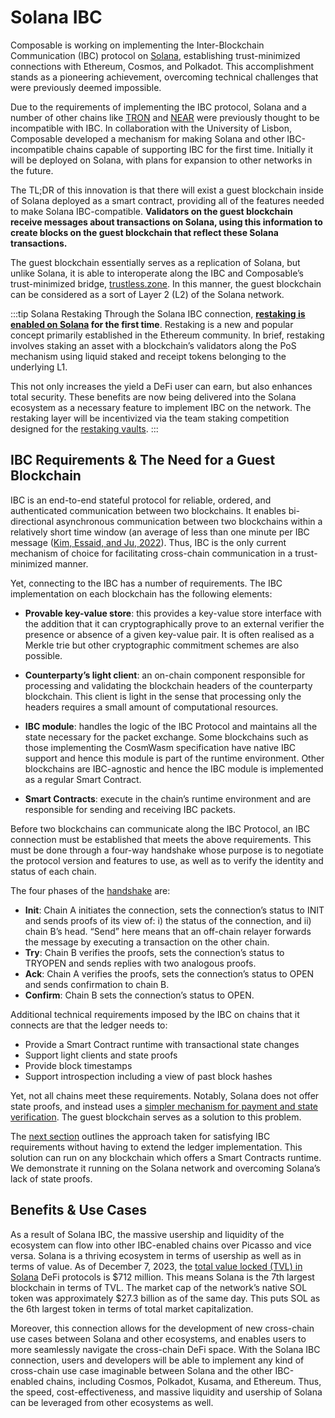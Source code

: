 # Solana IBC

Composable is working on implementing the Inter-Blockchain Communication (IBC) protocol on [Solana](https://solana.com/), establishing trust-minimized connections with Ethereum, Cosmos, and Polkadot. This accomplishment stands as a pioneering achievement, overcoming technical challenges that were previously deemed impossible.

Due to the requirements of implementing the IBC protocol, Solana and a number of other chains like [TRON](https://tron.network/) and [NEAR](https://near.org/) were previously thought to be incompatible with IBC. In collaboration with the University of Lisbon, Composable developed a mechanism for making Solana and other IBC-incompatible chains capable of supporting IBC for the first time. Initially it will be deployed on Solana, with plans for expansion to other networks in the future.

The TL;DR of this innovation is that there will exist a guest blockchain inside of Solana deployed as a smart contract, providing all of the features needed to make Solana IBC-compatible. **Validators on the guest blockchain receive messages about transactions on Solana, using this information to create blocks on the guest blockchain that reflect these Solana transactions.** 

The guest blockchain essentially serves as a replication of Solana, but unlike Solana, it is able to interoperate along the IBC and Composable’s trust-minimized bridge, [trustless.zone](https://app.trustless.zone/). In this manner, the guest blockchain can be considered as a sort of Layer 2 (L2) of the Solana network.

:::tip Solana Restaking
Through the Solana IBC connection, **[restaking is enabled on Solana](../solana-restaking.md) for the first time**. Restaking is a new and popular concept primarily established in the Ethereum community. In brief, restaking involves staking an asset with a blockchain’s validators along the PoS mechanism using liquid staked and receipt tokens belonging to the underlying L1.

This not only increases the yield a DeFi user can earn, but also enhances total security. These benefits are now being delivered into the Solana ecosystem as a necessary feature to implement IBC on the network. The restaking layer will be incentivized via the team staking competition designed for the [restaking vaults](../solana-restaking/vaults.md).
:::

## IBC Requirements & The Need for a Guest Blockchain
IBC is an end-to-end stateful protocol for reliable, ordered, and authenticated communication between two blockchains. It enables bi-directional asynchronous communication between two blockchains within a relatively short time window (an average of less than one minute per IBC message ([Kim, Essaid, and Ju, 2022](https://ieeexplore.ieee.org/document/9919970/)). Thus, IBC is the only current mechanism of choice for facilitating cross-chain communication in a trust-minimized manner.

Yet, connecting to the IBC has a number of requirements. The IBC implementation on each blockchain has the following elements:

- **Provable key-value store**: this provides a key-value store interface with the addition that it can cryptographically prove to an external verifier the presence or absence of a given key-value pair. It is often realised as a Merkle trie but other cryptographic commitment schemes are also possible.

- **Counterparty’s light client**: an on-chain component responsible for processing and validating the blockchain headers of the counterparty blockchain. This client is light in the sense that processing only the headers requires a small amount of computational resources.

- **IBC module**: handles the logic of the IBC Protocol and maintains all the state necessary for the packet exchange. Some blockchains such as those implementing the CosmWasm specification have native IBC support and hence this module is part of the runtime environment. Other blockchains are IBC-agnostic and hence the IBC module is implemented as a regular Smart Contract.

- **Smart Contracts**: execute in the chain’s runtime environment and are responsible for sending and receiving IBC packets.

Before two blockchains can communicate along the IBC Protocol, an IBC connection must be established that meets the above requirements. This must be done through a four-way handshake whose purpose is to negotiate the protocol version and features to use, as well as to verify the identity and status of each chain.

The four phases of the [handshake](https://github.com/cosmos/ibc/tree/main/spec/core/ics-023-vector-commitments) are:

- **Init**: Chain A initiates the connection, sets the connection’s status to INIT and sends proofs of its view of: i) the status of the connection, and ii) chain B’s head. “Send” here means that an off-chain relayer forwards the message by executing a transaction on the other chain.
- **Try**: Chain B verifies the proofs, sets the connection’s status to TRYOPEN and sends replies with two analogous proofs.
- **Ack**: Chain A verifies the proofs, sets the connection’s status to OPEN and sends confirmation to chain B.
- **Confirm**: Chain B sets the connection’s status to OPEN.

Additional technical requirements imposed by the IBC on chains that it connects are that the ledger needs to: 

- Provide a Smart Contract runtime with transactional state changes
- Support light clients and state proofs
- Provide block timestamps
- Support introspection including a view of past block hashes

Yet, not all chains meet these requirements. Notably, Solana does not offer state proofs, and instead uses a [simpler mechanism for payment and state verification](https://docs.solana.com/proposals/simple-payment-and-state-verification). The guest blockchain serves as a solution to this problem.

The [next section](../restaking/sol-ibc-avs.md) outlines the approach taken for satisfying IBC requirements without having to extend the ledger implementation.  This solution can run on any blockchain which offers a Smart Contracts runtime.  We demonstrate it running on the Solana network and overcoming Solana’s lack of state proofs.

## Benefits & Use Cases

As a result of Solana IBC, the massive usership and liquidity of the ecosystem can flow into other IBC-enabled chains over Picasso and vice versa. Solana is a thriving ecosystem in terms of usership as well as in terms of value. As of December 7, 2023, the [total value locked (TVL) in Solana](https://defillama.com/chain/Solana) DeFi protocols is $712 million. This means Solana is the 7th largest blockchain in terms of TVL. The market cap of the network’s native SOL token was approximately $27.3 billion as of the same day. This puts SOL as the 6th largest token in terms of total market capitalization.

Moreover, this connection allows for the development of new cross-chain use cases between Solana and other ecosystems, and enables users to more seamlessly navigate the cross-chain DeFi space. With the Solana IBC connection, users and developers will be able to implement any kind of cross-chain use case imaginable between Solana and the other IBC-enabled chains, including Cosmos, Polkadot, Kusama, and Ethereum. Thus, the speed, cost-effectiveness, and massive liquidity and usership of Solana can be leveraged from other ecosystems as well.
